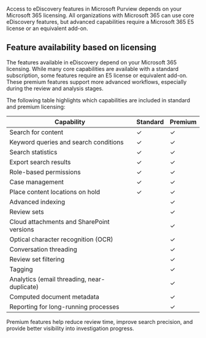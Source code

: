 Access to eDiscovery features in Microsoft Purview depends on your Microsoft 365 licensing. All organizations with Microsoft 365 can use core eDiscovery features, but advanced capabilities require a Microsoft 365 E5 license or an equivalent add-on.

## Feature availability based on licensing

The features available in eDiscovery depend on your Microsoft 365 licensing. While many core capabilities are available with a standard subscription, some features require an E5 license or equivalent add-on. These premium features support more advanced workflows, especially during the review and analysis stages.

The following table highlights which capabilities are included in standard and premium licensing:

| Capability  | Standard | Premium |
|-----|-----|-----|
| Search for content  | ✓ | ✓|
| Keyword queries and search conditions | ✓ | ✓ |
| Search statistics | ✓ | ✓ |
| Export search results | ✓ | ✓ |
| Role-based permissions | ✓ | ✓ |
| Case management | ✓ | ✓ |
| Place content locations on hold | ✓ | ✓ |
| Advanced indexing | | ✓ |
| Review sets | | ✓ |
| Cloud attachments and SharePoint versions | | ✓ |
| Optical character recognition (OCR) | | ✓ |
| Conversation threading | | ✓ |
| Review set filtering | | ✓ |
| Tagging | | ✓ |
| Analytics (email threading, near-duplicate) | | ✓ |
| Computed document metadata | | ✓ |
| Reporting for long-running processes | | ✓ |


Premium features help reduce review time, improve search precision, and provide better visibility into investigation progress.
